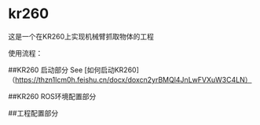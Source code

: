 # kr260
这是一个在KR260上实现机械臂抓取物体的工程

使用流程：

##KR260 启动部分
See [如何启动KR260]（https://thzn1lcm0h.feishu.cn/docx/doxcn2yrBMQl4JnLwFVXuW3C4LN）

##KR260 ROS环境配置部分

##工程配置部分













